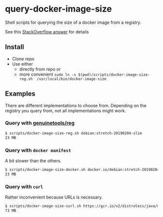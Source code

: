 # query-docker-image-size

Shell scripts for querying the size of a docker image from a registry.

See this [StackOverflow answer](https://stackoverflow.com/a/54813737) for details

## Install

* Clone repo
* Use either
  * directly from repo or 
  *  more convenient `sudo ln -s $(pwd)/scripts/docker-image-size-reg.sh  /usr/local/bin/docker-image-size`

## Examples

There are different implementations to choose from.
Depending on the registry you query from, not all implementations might work.

### Query with [genuinetools/reg](https://github.com/genuinetools/reg)

```bash
$ scripts/docker-image-size-reg.sh debian:stretch-20190204-slim
23 MB
```

### Query with `docker manifest`

A bit slower than the others.

```bash
$ scripts/docker-image-size-docker.sh docker.io/debian:stretch-20190204-slim
23 MB
```


### Query with `curl`

Rather inconvenient because URLs is necessary. 

```bash
$ scripts/docker-image-size-curl.sh https://gcr.io/v2/distroless/java/manifests/11-debug
73 MB
```
